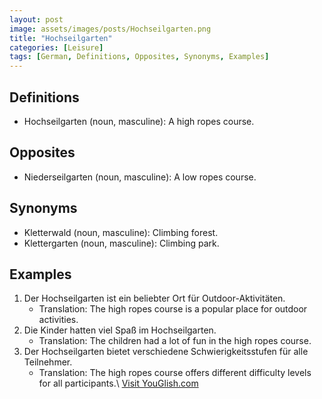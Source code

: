 ```yaml
---
layout: post
image: assets/images/posts/Hochseilgarten.png
title: "Hochseilgarten"
categories: [Leisure]
tags: [German, Definitions, Opposites, Synonyms, Examples]
---
```


## Definitions

- Hochseilgarten (noun, masculine): A high ropes course.

## Opposites

- Niederseilgarten (noun, masculine): A low ropes course.

## Synonyms

- Kletterwald (noun, masculine): Climbing forest.
- Klettergarten (noun, masculine): Climbing park.

## Examples

1. Der Hochseilgarten ist ein beliebter Ort für Outdoor-Aktivitäten.
   - Translation: The high ropes course is a popular place for outdoor activities.
2. Die Kinder hatten viel Spaß im Hochseilgarten.
   - Translation: The children had a lot of fun in the high ropes course.
3. Der Hochseilgarten bietet verschiedene Schwierigkeitsstufen für alle Teilnehmer.
   - Translation: The high ropes course offers different difficulty levels for all participants.\ <a id="yg-widget-0" class="youglish-widget" data-query="Hochseilgarten" data-lang="german" data-components="8412" data-auto-start="0" data-bkg-color="theme_light" data-title="How%20to%20pronounce%20Hochseilgarten%20in%20German"  rel="nofollow" href="https://youglish.com">Visit YouGlish.com</a><script async src="https://youglish.com/public/emb/widget.js" charset="utf-8"></script>